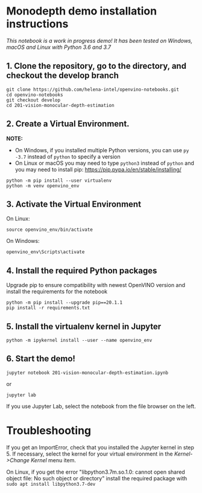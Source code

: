 # Monodepth demo installation instructions

_This notebook is a work in progress demo! It has been tested on Windows, macOS and Linux with Python 3.6 and 3.7_

## 1. Clone the repository, go to the directory, and checkout the develop branch

```
git clone https://github.com/helena-intel/openvino-notebooks.git
cd openvino-notebooks
git checkout develop
cd 201-vision-monocular-depth-estimation
```

## 2. Create a Virtual Environment.

**NOTE:**

- On Windows, if you installed multiple Python versions, you can use `py -3.7` instead of `python` to specify a version
- On Linux or macOS you may need to type `python3` instead of `python` and you may need to install pip: https://pip.pypa.io/en/stable/installing/

```
python -m pip install --user virtualenv
python -m venv openvino_env
```

## 3. Activate the Virtual Environment

On Linux:

```
source openvino_env/bin/activate
```

On Windows:

```
openvino_env\Scripts\activate
```

## 4. Install the required Python packages

Upgrade pip to ensure compatibility with newest OpenVINO version and install the requirements for the notebook

```
python -m pip install --upgrade pip==20.1.1
pip install -r requirements.txt
```

## 5. Install the virtualenv kernel in Jupyter

```
python -m ipykernel install --user --name openvino_env
```

## 6. Start the demo!

```
jupyter notebook 201-vision-monocular-depth-estimation.ipynb
```

or

```
jupyter lab
```

If you use Jupyter Lab, select the notebook from the file browser on the left.

# Troubleshooting

If you get an ImportError, check that you installed the Jupyter kernel in step 5. If necessary, select the kernel for your virtual environment
in the _Kernel->Change Kernel_ menu item.

On Linux, if you get the error "libpython3.7m.so.1.0: cannot open shared object file: No such object or directory" install the required
package with `sudo apt install libpython3.7-dev`
